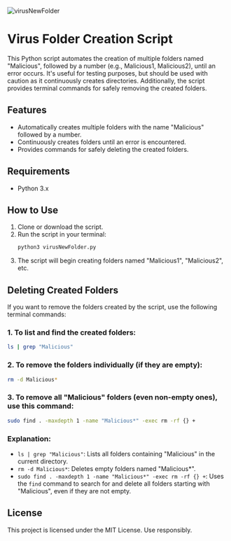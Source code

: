 ![virusNewFolder](https://scontent.fdac138-2.fna.fbcdn.net/v/t39.30808-6/471780123_122132262602552158_5933686155363882713_n.jpg?stp=dst-jpg_p526x296_tt6&_nc_cat=103&ccb=1-7&_nc_sid=127cfc&_nc_ohc=iBKZPhz3pEMQ7kNvgEktkq-&_nc_zt=23&_nc_ht=scontent.fdac138-2.fna&_nc_gid=AYmT18M1kisGdB1FStuI4Lz&oh=00_AYA8Aww-e4CAQIB0z4z8LoSTrd_Ge1UuAsJtagAsJgarbw&oe=6778A2E1)

# Virus Folder Creation Script

This Python script automates the creation of multiple folders named "Malicious", followed by a number (e.g., Malicious1, Malicious2), until an error occurs. It's useful for testing purposes, but should be used with caution as it continuously creates directories. Additionally, the script provides terminal commands for safely removing the created folders.

## Features

- Automatically creates multiple folders with the name "Malicious" followed by a number.
- Continuously creates folders until an error is encountered.
- Provides commands for safely deleting the created folders.

## Requirements

- Python 3.x

## How to Use

1. Clone or download the script.
2. Run the script in your terminal:
    ```bash
    python3 virusNewFolder.py
    ```
3. The script will begin creating folders named "Malicious1", "Malicious2", etc.

## Deleting Created Folders

If you want to remove the folders created by the script, use the following terminal commands:

### 1. To list and find the created folders:
```bash
ls | grep "Malicious"
```

### 2. To remove the folders individually (if they are empty):
```bash
rm -d Malicious*
```

### 3. To remove all "Malicious" folders (even non-empty ones), use this command:
```bash
sudo find . -maxdepth 1 -name "Malicious*" -exec rm -rf {} +
```

### Explanation:

- `ls | grep "Malicious"`: Lists all folders containing "Malicious" in the current directory.
- `rm -d Malicious*`: Deletes empty folders named "Malicious*".
- `sudo find . -maxdepth 1 -name "Malicious*" -exec rm -rf {} +`: Uses the `find` command to search for and delete all folders starting with "Malicious", even if they are not empty.

## License

This project is licensed under the MIT License. Use responsibly.
